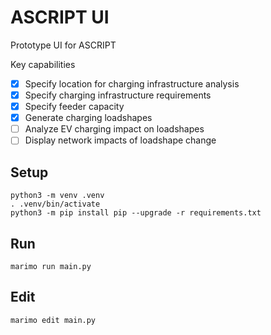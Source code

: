 # ASCRIPT UI

Prototype UI for ASCRIPT

Key capabilities

- [x] Specify location for charging infrastructure analysis
- [x] Specify charging infrastructure requirements
- [x] Specify feeder capacity
- [x] Generate charging loadshapes
- [ ] Analyze EV charging impact on loadshapes
- [ ] Display network impacts of loadshape change

## Setup

~~~
python3 -m venv .venv
. .venv/bin/activate
python3 -m pip install pip --upgrade -r requirements.txt
~~~

## Run

~~~
marimo run main.py
~~~

## Edit

~~~
marimo edit main.py
~~~
